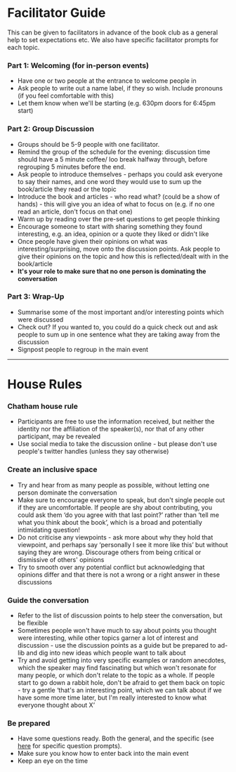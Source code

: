 Facilitator Guide
================

This can be given to facilitators in advance of the book club as a
general help to set expectations etc. We also have specific facilitator
prompts for each topic.

### Part 1: Welcoming (for in-person events)

  - Have one or two people at the entrance to welcome people in
  - Ask people to write out a name label, if they so wish. Include
    pronouns (if you feel comfortable with this)
  - Let them know when we'll be starting (e.g. 630pm doors for 6:45pm
    start)

### Part 2: Group Discussion

  - Groups should be 5-9 people with one facilitator.
  - Remind the group of the schedule for the evening: discussion time should have a 5 minute
    coffee/ loo break halfway through, before regrouping 5 minutes before the
    end.
  - Ask people to introduce themselves - perhaps you could ask everyone
    to say their names, and one word they would use to sum up the
    book/article they read or the topic
  - Introduce the book and articles - who read what? (could be a show of
    hands) - this will give you an idea of what to focus on (e.g. if no
    one read an article, don't focus on that one)
  - Warm up by reading over the pre-set questions to get people thinking
  - Encourage someone to start with sharing something they found
    interesting, e.g. an idea, opinion or a quote they liked or didn't
    like
  - Once people have given their opinions on what was
    interesting/surprising, move onto the discussion points. Ask people
    to give their opinions on the topic and how this is reflected/dealt
    with in the book/article
  - **It's your role to make sure that no one person is dominating the
    conversation**
    
### Part 3: Wrap-Up

  - Summarise some of the most important and/or interesting points which
    were discussed
  - Check out? If you wanted to, you could do a quick check out and ask
    people to sum up in one sentence what they are taking away from the
    discussion
  - Signpost people to regroup in the main event

-----

# House Rules

### Chatham house rule

  - Participants are free to use the information received, but neither
    the identity nor the affiliation of the speaker(s), nor that of any
    other participant, may be revealed
  - Use social media to take the discussion online - but please don't
    use people's twitter handles (unless they say otherwise)

### Create an inclusive space

  - Try and hear from as many people as possible, without letting one
    person dominate the conversation
  - Make sure to encourage everyone to speak, but don't single people
    out if they are uncomfortable. If people are shy about contributing,
    you could ask them ‘do you agree with that last point?’ rather than
    ‘tell me what you think about the book’, which is a broad and
    potentially intimidating question\!
  - Do not criticise any viewpoints - ask more about why they hold that
    viewpoint, and perhaps say ‘personally I see it more like this’ but
    without saying they are wrong. Discourage others from being critical
    or dismissive of others' opinions
  - Try to smooth over any potential conflict but acknowledging that
    opinions differ and that there is not a wrong or a right answer in
    these discussions

### Guide the conversation

  - Refer to the list of discussion points to help steer the
    conversation, but be flexible
  - Sometimes people won't have much to say about points you thought
    were interesting, while other topics garner a lot of interest and
    discussion - use the discussion points as a guide but be prepared to
    ad-lib and dig into new ideas which people want to talk about
  - Try and avoid getting into very specific examples or random
    anecdotes, which the speaker may find fascinating but which won't
    resonate for many people, or which don't relate to the topic as a
    whole. If people start to go down a rabbit hole, don't be afraid to
    get them back on topic - try a gentle ‘that's an interesting point,
    which we can talk about if we have some more time later, but I'm
    really interested to know what everyone thought about X’

### Be prepared

  - Have some questions ready. Both the general, and the specific (see [here](https://github.com/datasciencecampus/ethics_society_reading_group/blob/main/Topics%20and%20Materials/Session-1-Facilitator-Qs.md) for specific question prompts).
  - Make sure you know how to enter back into the main event
  - Keep an eye on the time
